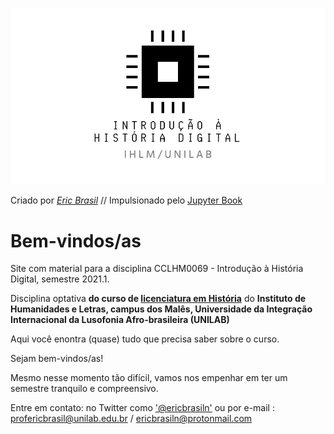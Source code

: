 ![banner](images/1.png)

Criado por [_Eric Brasil_](https://ericbrasiln.github.io) // Impulsionado pelo [Jupyter Book](https://jupyterbook.org/)

# Bem-vindos/as

Site com material para a disciplina CCLHM0069 - Introdução à História Digital, semestre 2021.1.

Disciplina optativa **do curso de [licenciatura em História](http://historia.males.unilab.edu.br/)** do **Instituto de Humanidades e Letras, campus dos Malês, Universidade da Integração Internacional da Lusofonia Afro-brasileira (UNILAB)**

Aqui você enontra (quase) tudo que precisa saber sobre o curso.

Sejam bem-vindos/as!

Mesmo nesse momento tão difícil, vamos nos empenhar em ter um semestre tranquilo e compreensivo.

Entre em contato: no Twitter como <a href="https://twitter.com/ericbrasiln">'@ericbrasiln'</a> ou por e-mail : profericbrasil@unilab.edu.br / ericbrasiln@protonmail.com